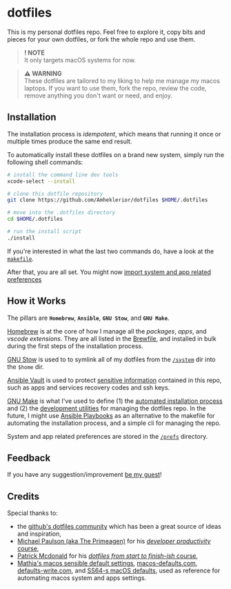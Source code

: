 # dotfiles

This is my personal dotfiles repo. Feel free to explore it, copy bits and pieces for your own dotfiles, or fork the whole repo and use them.

> **! NOTE**\
> It only targets macOS systems for now.

> **⚠ WARNING**\
> These dotfiles are tailored to my liking to help me manage my macos laptops. If you want to use them, fork the repo, review the code, remove anything you don't want or need, and enjoy.

## Installation

The installation process is _idempotent_, which means that running it once or multiple times produce the same end result.

To automatically install these dotfiles on a brand new system, simply run the following shell commands:

```sh
# install the command line dev tools
xcode-select --install 

# clone this dotfile repository
git clone https://github.com/Amheklerior/dotfiles $HOME/.dotfiles

# move into the .dotfiles directory
cd $HOME/.dotfiles

# run the install script
./install
```

If you're interested in what the last two commands do, have a look at the [`makefile`](/makefile).

After that, you are all set. You might now [import system and app related preferences](/docs/prefs/prefs.md)

## How it Works

The pillars are **`Homebrew`**, **`Ansible`**, **`GNU Stow`**, and **`GNU Make`**.

[Homebrew](https://brew.sh/) is at the core of how I manage all the _packages_, _apps_, and _vscode extensions_. They are all listed in the [Brewfile](/install/bundles/Brewfile), and installed in bulk during the first steps of the installation process.

[GNU Stow](https://www.gnu.org/software/stow/) is used to to symlink all of my dotfiles from the [`/system`](/system/) dir into the `$home` dir.

[Ansible Vault](https://docs.ansible.com/ansible/latest/vault_guide/index.html) is used to protect [sensitive information](/docs/sensitive-data.md) contained in this repo, such as apps and services recovery codes and ssh keys.

[GNU Make](https://www.gnu.org/software/make/manual/make.html) is what I've used to define (1) the [automated installation process](/makefile) and (2) the [development utilities](/dev.mk) for managing the dotfiles repo. In the future, I might use [Ansible Playbooks](https://docs.ansible.com/ansible/latest/playbook_guide/playbooks_intro.html) as an alternative to the makefile for automating the installation process, and a simple cli for managing the repo.

System and app related preferences are stored in the [`/prefs`](/prefs/) directory.

## Feedback

If you have any suggestion/improvement [be my guest](https://github.com/Amheklerior/dotfiles/issues)!

## Credits

Special thanks to:

- the [github's dotfiles community](https://dotfiles.github.io/) which has been a great source of ideas and inspiration,
- [Michael Paulson (aka The Primeagen)](https://www.youtube.com/c/ThePrimeagen) for his [_developer productivity_ course](https://frontendmasters.com/courses/developer-productivity/),
- [Patrick Mcdonald](https://twitter.com/eieioxyz) for his [_dotfiles from start to finish-ish_ course](https://www.udemy.com/course/dotfiles-from-start-to-finish-ish/),
- [Mathia's macos sensible default settings](https://github.com/mathiasbynens/dotfiles/blob/main/.macos), [macos-defaults.com](https://macos-defaults.com/), [defaults-write.com](https://www.defaults-write.com/), and [SS64-s macOS defaults](https://ss64.com/mac/syntax-defaults.html), used as reference for automating macos system and apps settings.
